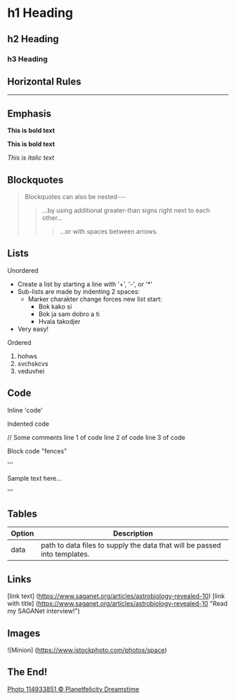# h1 Heading
## h2 Heading
### h3 Heading

## Horizontal Rules

______

## Emphasis

**This is bold text**

__This is bold text__

_This is italic text_

## Blockquotes
> Blockquotes can also be nested---
>> ...by using additional greater-than signs right next to each other...
> > > ...or with spaces between arrows.

## Lists

Unordered

+ Create a list by starting a line with '+', '-', or '*'
+ Sub-lists are made by indenting 2 spaces:
    - Marker charakter change forces new list start:
        * Bok kako si
        * Bok ja sam dobro a ti
        - Hvala takodjer
+ Very easy!

Ordered

1. hohws
2. svchskcvs
3. veduvhei

## Code

Inline 'code'

Indented code

  // Some comments
  line 1 of code
  line 2 of code
  line 3 of code

Block code "fences"

'''

Sample text here...

'''

## Tables

| Option  | Description | 
| ------- | ----------- | 
| data    | path to data files to supply the data that will be passed into templates. |   

## Links

[link text] (https://www.saganet.org/articles/astrobiology-revealed-10)
[link with title] (https://www.saganet.org/articles/astrobiology-revealed-10 "Read my SAGANet interview!")

## Images

![Minion] (https://www.istockphoto.com/photos/space)

## The End!

[Photo 114933851 © Planetfelicity  Dreamstime](https://github.com/IvaVilovic/IvaVilovic.github.io/assets/154526767/8a677915-8773-4b7b-ac5a-f35d59975d75)
